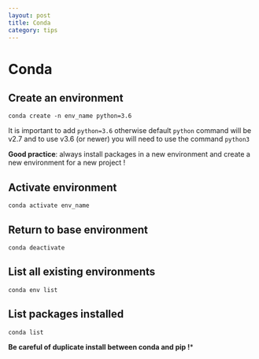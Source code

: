 ```yaml
---
layout: post
title: Conda
category: tips
---
```


# Conda

## Create an environment

`conda create -n env_name python=3.6`

It is important to add `python=3.6` otherwise default `python` command will be v2.7 and to use v3.6 (or newer) you will need to use the command `python3`

**Good practice**: always install packages in a new environment and create a new environment for a new project !

## Activate environment

`conda activate env_name`

## Return to base environment

`conda deactivate`

## List all existing environments

`conda env list`

## List packages installed

`conda list`

**Be careful of duplicate install between conda and pip !***